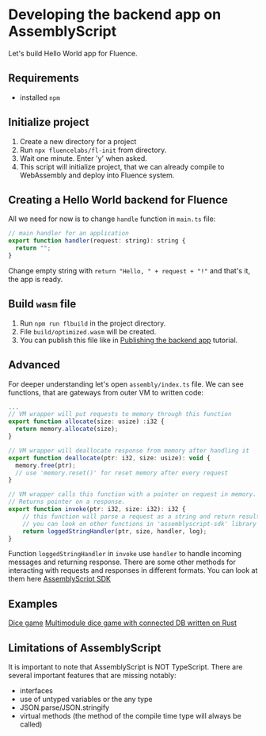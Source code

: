 # Developing the backend app on AssemblyScript

Let's build Hello World app for Fluence.

## Requirements

- installed `npm`

## Initialize project

1. Create a new directory for a project
2. Run `npx fluencelabs/fl-init` from directory.
3. Wait one minute. Enter 'y' when asked. 
4. This script will initialize project, that we can already compile to WebAssembly and deploy into Fluence system.

## Creating a Hello World backend for Fluence

All we need for now is to change `handle` function in `main.ts` file: 
```js
// main handler for an application
export function handler(request: string): string {
  return "";
}
```

Change empty string with `return "Hello, " + request + "!"` and that's it, the app is ready.

## Build `wasm` file

1. Run `npm run flbuild` in the project directory.
2. File `build/optimized.wasm` will be created.
3. You can publish this file like in [Publishing the backend app](publish.md) tutorial.


## Advanced

For deeper understanding let's open `assembly/index.ts` file. We can see functions, that are gateways from outer VM to written code:
```js
...
// VM wrapper will put requests to memory through this function
export function allocate(size: usize) :i32 {
  return memory.allocate(size);
}

// VM wrapper will deallocate response from memory after handling it
export function deallocate(ptr: i32, size: usize): void {
  memory.free(ptr);
  // use 'memory.reset()' for reset memory after every request
}

// VM wrapper calls this function with a pointer on request in memory.
// Returns pointer on a response.
export function invoke(ptr: i32, size: i32): i32 {
    // this function will parse a request as a string and return result string as a pointer in memory
    // you can look on other functions in 'assemblyscript-sdk' library to handle own types of requests and responses
    return loggedStringHandler(ptr, size, handler, log);
}
```

Function `loggedStringHandler` in `invoke` use `handler` to handle incoming messages and returning response. There are some other methods for interacting with requests and responses in different formats. You can look at them here [AssemblyScript SDK](https://github.com/fluencelabs/assemblyscript-sdk/blob/master/assembly/index.ts) 

## Examples
[Dice game](https://github.com/fluencelabs/tutorials/tree/master/dice-game/backend-as)
[Multimodule dice game with connected DB written on Rust](https://github.com/fluencelabs/tutorials/tree/master/dice-game/backend-db-as)

## Limitations of AssemblyScript
It is important to note that AssemblyScript is NOT TypeScript. There are several important features that are missing notably:
- interfaces
- use of untyped variables or the any type
- JSON.parse/JSON.stringify
- virtual methods (the method of the compile time type will always be called)
